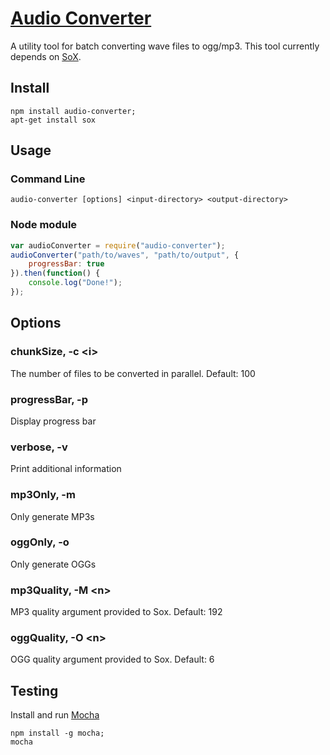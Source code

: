 # [Audio Converter](https://www.npmjs.com/package/audio-converter)

A utility tool for batch converting wave files to ogg/mp3. This tool currently depends on [SoX](http://sox.sourceforge.net/).

## Install
```
npm install audio-converter;
apt-get install sox
```

## Usage

### Command Line
`audio-converter [options] <input-directory> <output-directory>`

### Node module
```javascript
var audioConverter = require("audio-converter");
audioConverter("path/to/waves", "path/to/output", {
    progressBar: true
}).then(function() {
    console.log("Done!");
});
```

## Options
### chunkSize, -c &lt;i&gt;
The number of files to be converted in parallel. Default: 100

### progressBar, -p
Display progress bar

### verbose, -v
Print additional information

### mp3Only, -m
Only generate MP3s

### oggOnly, -o
Only generate OGGs

### mp3Quality, -M &lt;n&gt;
MP3 quality argument provided to Sox. Default: 192

### oggQuality, -O &lt;n&gt;
OGG quality argument provided to Sox. Default: 6

## Testing

Install and run [Mocha](http://mochajs.org/)
```
npm install -g mocha;
mocha
```
